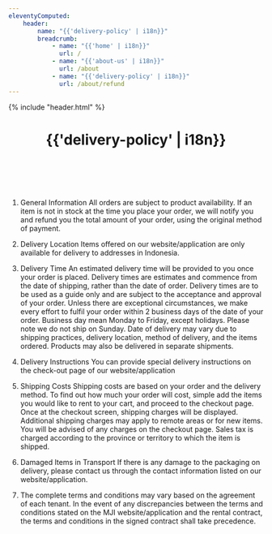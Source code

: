 ```yaml
---
eleventyComputed:
    header:
        name: "{{'delivery-policy' | i18n}}"
        breadcrumb:
            - name: "{{'home' | i18n}}"
              url: /
            - name: "{{'about-us' | i18n}}"
              url: /about
            - name: "{{'delivery-policy' | i18n}}"
              url: /about/refund
---
```

{% include "header.html" %}

<h1 style='text-align: center; padding-bottom: 2vh;'>{{'delivery-policy' | i18n}}</h1>

1. General Information
All orders are subject to product availability. If an item is not in stock at the time you place your order, we will notify you and refund you the total amount of your order, using the original method of payment. 

2. Delivery Location
Items offered on our website/application are only available for delivery to addresses in Indonesia.

3. Delivery Time
An estimated delivery time will be provided to you once your order is placed. Delivery times are estimates and commence from the date of shipping, rather than the date of order. Delivery times are to be used as a guide only and are subject to the acceptance and approval of your order.
Unless there are exceptional circumstances, we make every effort to fulfil your order within 2 business days of the date of your order. Business day mean Monday to Friday, except holidays. Please note we do not ship on Sunday.
Date of delivery may vary due to shipping practices, delivery location, method of delivery, and the items ordered. Products may also be delivered in separate shipments.

4. Delivery Instructions
You can provide special delivery instructions on the check-out page of our website/application

5. Shipping Costs
Shipping costs are based on your order and the delivery method. To find out how much your order will cost, simple add the items you would like to rent to your cart, and proceed to the checkout page. Once at the checkout screen, shipping charges will be displayed.
Additional shipping charges may apply to remote areas or for new items. You will be advised of any charges on the checkout page.
Sales tax is charged according to the province or territory to which the item is shipped.

6. Damaged Items in Transport 
If there is any damage to the packaging on delivery, please contact us through the contact information listed on our website/application.

7. The complete terms and conditions may vary based on the agreement of each tenant. In the event of any discrepancies between the terms and conditions stated on the MJI website/application and the rental contract, the terms and conditions in the signed contract shall take precedence.